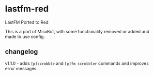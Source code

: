 # lastfm-red
LastFM Ported to Red

This is a port of MisoBot, with some functionality removed or added and made to use config. 

## changelog

v1.1.0 - adds `[p]scrobble` and `[p]fm scrobbler` commands and improves error messages
